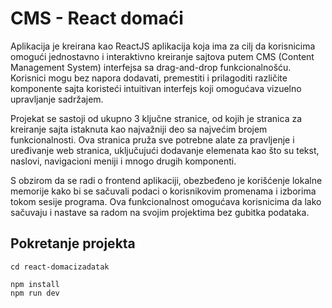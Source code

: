 # CMS - React domaći

Aplikacija je kreirana kao ReactJS aplikacija koja ima za cilj da korisnicima omogući jednostavno i interaktivno kreiranje sajtova putem CMS (Content Management System) interfejsa sa drag-and-drop funkcionalnošću. Korisnici mogu bez napora dodavati, premestiti i prilagoditi različite komponente sajta koristeći intuitivan interfejs koji omogućava vizuelno upravljanje sadržajem.

Projekat se sastoji od ukupno 3 ključne stranice, od kojih je stranica za kreiranje sajta istaknuta kao najvažniji deo sa najvećim brojem funkcionalnosti. Ova stranica pruža sve potrebne alate za pravljenje i uređivanje web stranica, uključujući dodavanje elemenata kao što su tekst, naslovi, navigacioni meniji i mnogo drugih komponenti.

S obzirom da se radi o frontend aplikaciji, obezbeđeno je korišćenje lokalne memorije kako bi se sačuvali podaci o korisnikovim promenama i izborima tokom sesije programa. Ova funkcionalnost omogućava korisnicima da lako sačuvaju i nastave sa radom na svojim projektima bez gubitka podataka.

## Pokretanje projekta

```
cd react-domacizadatak

npm install
npm run dev
```
